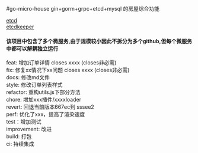 #go-micro-house
gin+gorm+grpc+etcd+mysql 的房屋综合功能

[etcd](https://github.com/etcd-io/etcd)  
[etcdkeeper](https://github.com/evildecay/etcdkeeper)

#### 该项目中包含了多个微服务,由于规模较小因此不拆分为多个github,但每个微服务中都可以解耦独立运行  

feat: 增加订单详情  closes xxxx (closes非必需)  
fix: 修复xx情况下xx问题  closes xxxx (closes非必需)  
docs: 修改md文件  
style: 修改订单列表样式  
refactor: 重构utils.js下部分方法  
chore: 增加xxx插件/xxxxloader  
revert: 回退当前版本667ec到 sssee2  
perf: 优化了xxx，提高了渲染速度  
test：增加测试  
improvement: 改进  
build: 打包  
ci: 持续集成  


